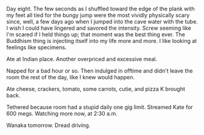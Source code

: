 Day eight. The few seconds as I shuffled toward the edge of the plank with my feet all tied for the bungy jump were the most vividly physically scary since, well, a few days ago when I jumped into the cave water with the tube. I wish I could have lingered and savored the intensity. Screw seeming like I'm scared if I held things up; that moment was the best thing ever. The Buddhism thing is injecting itself into my life more and more. I like looking at feelings like specimens.

Ate at Indian place. Another overpriced and excessive meal.

Napped for a bad hour or so. Then indulged in offtime and didn't leave the room the rest of the day, like I knew would happen.

Ate cheese, crackers, tomato, some carrots, cutie, and pizza K brought back.

Tethered because room had a stupid daily one gig limit. Streamed Kate for 600 megs. Watching more now, at 2:30 a.m.

Wanaka tomorrow. Dread driving.
